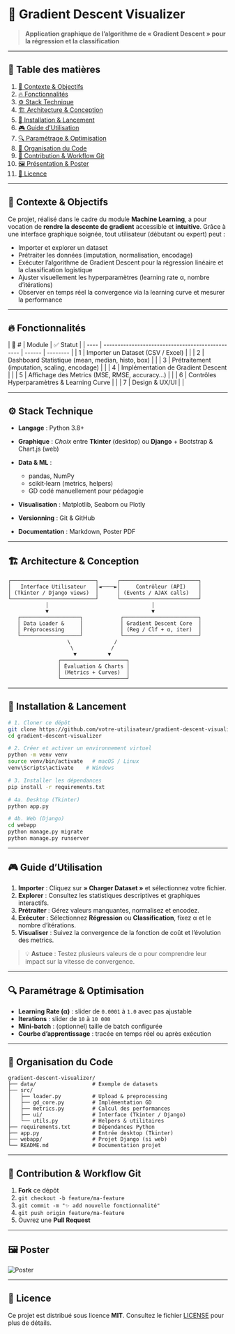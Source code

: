 # 🚀 Gradient Descent Visualizer

> **Application graphique de l’algorithme de « Gradient Descent » pour la régression et la classification**

---

## 📖 Table des matières

1. [🎯 Contexte & Objectifs](#-contexte--objectifs)
2. [🔥 Fonctionnalités](#-fonctionnalités)
3. [⚙️ Stack Technique](#️-stack-technique)
4. [🏗️ Architecture & Conception](#️-architecture--conception)
5. [🔧 Installation & Lancement](#-installation--lancement)
6. [🎮 Guide d’Utilisation](#-guide-dutilisation)
7. [🔍 Paramétrage & Optimisation](#-paramétrage--optimisation)
8. [📂 Organisation du Code](#-organisation-du-code)
9. [🤝 Contribution & Workflow Git](#-contribution--workflow-git)
10. [🖼️ Présentation & Poster](#️-présentation--poster)
11. [📜 Licence](#-licence)

---

## 🎯 Contexte & Objectifs

Ce projet, réalisé dans le cadre du module **Machine Learning**, a pour vocation de **rendre la descente de gradient** accessible et **intuitive**. Grâce à une interface graphique soignée, tout utilisateur (débutant ou expert) peut :

* Importer et explorer un dataset
* Prétraiter les données (imputation, normalisation, encodage)
* Exécuter l’algorithme de Gradient Descent pour la régression linéaire et la classification logistique
* Ajuster visuellement les hyperparamètres (learning rate α, nombre d’itérations)
* Observer en temps réel la convergence via la learning curve et mesurer la performance

---

## 🔥 Fonctionnalités

| 🚩 # | Module                                           |  ✅ Statut       |
| ---- | ------------------------------------------------ | ------ | -------- |
| 1    | Importer un Dataset (CSV / Excel)                |                   |
| 2    | Dashboard Statistique (mean, median, histo, box) |                   |
| 3    | Prétraitement (imputation, scaling, encodage)    |                   |
| 4    | Implémentation de Gradient Descent               |                   |
| 5    | Affichage des Metrics (MSE, RMSE, accuracy…)     |                   |
| 6    | Contrôles Hyperparamètres & Learning Curve       |                   |
| 7    | Design & UX/UI                                   |                   |


---

## ⚙️ Stack Technique

* **Langage** : Python 3.8+
* **Graphique** : *Choix* entre **Tkinter** (desktop) ou **Django** + Bootstrap & Chart.js (web)
* **Data & ML** :

  * pandas, NumPy
  * scikit‑learn (metrics, helpers)
  * GD codé manuellement pour pédagogie
* **Visualisation** : Matplotlib, Seaborn ou Plotly
* **Versionning** : Git & GitHub
* **Documentation** : Markdown, Poster PDF

---

## 🏗️ Architecture & Conception

```text
┌───────────────────────────┐      ┌─────────────────────────┐
│   Interface Utilisateur   │◄────►│     Contrôleur (API)    │
│ (Tkinter / Django views)  │      │ (Events / AJAX calls)   │
└───────────────────────────┘      └─────────────────────────┘
            │                                 │
            ▼                                 ▼
   ┌───────────────────┐            ┌────────────────────────┐
   │ Data Loader &     │            │ Gradient Descent Core  │
   │ Préprocessing     │            │ (Reg / Clf + α, iter)  │
   └───────────────────┘            └────────────────────────┘
                   \              /
                    \            /
                     ▼          ▼
                ┌─────────────────────┐
                │ Évaluation & Charts │
                │ (Metrics + Curves)  │
                └─────────────────────┘
```

---

## 🔧 Installation & Lancement

```bash
# 1. Cloner ce dépôt
git clone https://github.com/votre-utilisateur/gradient-descent-visualizer.git
cd gradient-descent-visualizer

# 2. Créer et activer un environnement virtuel
python -m venv venv
source venv/bin/activate   # macOS / Linux
venv\Scripts\activate    # Windows

# 3. Installer les dépendances
pip install -r requirements.txt

# 4a. Desktop (Tkinter)
python app.py

# 4b. Web (Django)
cd webapp
python manage.py migrate
python manage.py runserver
```

---

## 🎮 Guide d’Utilisation

1. **Importer** : Cliquez sur **» Charger Dataset »** et sélectionnez votre fichier.
2. **Explorer** : Consultez les statistiques descriptives et graphiques interactifs.
3. **Prétraiter** : Gérez valeurs manquantes, normalisez et encodez.
4. **Exécuter** : Sélectionnez **Régression** ou **Classification**, fixez α et le nombre d’itérations.
5. **Visualiser** : Suivez la convergence de la fonction de coût et l’évolution des metrics.

> 💡 **Astuce** : Testez plusieurs valeurs de α pour comprendre leur impact sur la vitesse de convergence.

---

## 🔍 Paramétrage & Optimisation

* **Learning Rate (α)** : slider de `0.0001` à `1.0` avec pas ajustable
* **Iterations** : slider de `10` à `10 000`
* **Mini‑batch** : (optionnel) taille de batch configurée
* **Courbe d’apprentissage** : tracée en temps réel ou après exécution

---

## 📂 Organisation du Code

```text
gradient-descent-visualizer/
├── data/                  # Exemple de datasets
├── src/
│   ├── loader.py          # Upload & preprocessing
│   ├── gd_core.py         # Implémentation GD
│   ├── metrics.py         # Calcul des performances
│   ├── ui/                # Interface (Tkinter / Django)
│   └── utils.py           # Helpers & utilitaires
├── requirements.txt       # Dépendances Python
├── app.py                 # Entrée desktop (Tkinter)
├── webapp/                # Projet Django (si web)
└── README.md              # Documentation projet
```

---

## 🤝 Contribution & Workflow Git

1. **Fork** ce dépôt
2. `git checkout -b feature/ma-feature`
3. `git commit -m "✨ add nouvelle fonctionnalité"`
4. `git push origin feature/ma-feature`
5. Ouvrez une **Pull Request**

---

## 🖼️  Poster

![Poster](./Images/PosterExample_page-0001.jpg)


---

## 📜 Licence

Ce projet est distribué sous licence **MIT**. Consultez le fichier [LICENSE](LICENSE) pour plus de détails.
